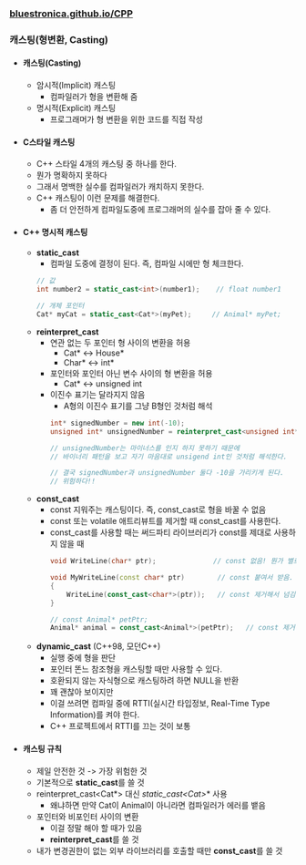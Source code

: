 ### [bluestronica.github.io/CPP](https://bluestronica.github.io/CPP)

### 캐스팅(형변환, Casting)
- #### 캐스팅(Casting)
    - 암시적(Implicit) 캐스팅
        - 컴파일러가 형을 변환해 줌
    - 명시적(Explicit) 캐스팅
        - 프로그래머가 형 변환을 위한 코드를 직접 작성

- #### C스타일 캐스팅
    - C++ 스타일 4개의 캐스팅 중 하나를 한다.
    - 뭔가 명확하지 못하다
    - 그래서 명백한 실수를 컴파일러가 캐치하지 못한다.
    - C++ 캐스팅이 이런 문제를 해결한다.
        - 좀 더 안전하게 컴파일도중에 프로그래머의 실수를 잡아 줄 수 있다.

- #### C++ 명시적 캐스팅
    - **static_cast**
        - 컴파일 도중에 결정이 된다. 즉, 컴파일 시에만 형 체크한다.
        ```C++
        // 값
        int number2 = static_cast<int>(number1);    // float number1

        // 개체 포인터
        Cat* myCat = static_cast<Cat*>(myPet);     // Animal* myPet;
        ```
    - **reinterpret_cast**
        - 연관 없는 두 포인터 형 사이의 변환을 허용
            - Cat*   <->   House*
            - Char*  <->   int*
        - 포인터와 포인터 아닌 변수 사이의 형 변환을 허용
            - Cat*   <->   unsigned int
        - 이진수 표기는 달라지지 않음
            - A형의 이진수 표기를 그냥 B형인 것처럼 해석
            ```c++
            int* signedNumber = new int(-10);
            unsigned int* unsignedNumber = reinterpret_cast<unsigned int*>(signedNumber);

            // unsignedNumber는 마이너스를 인지 하지 못하기 때문에
            // 바이너리 패턴을 보고 자기 마음대로 unsigend int인 것처럼 해석한다.

            // 결국 signedNumber과 unsignedNumber 둘다 -10을 가리키게 된다.
            // 위험하다!!
            ```
    - **const_cast**
        - const 지워주는 캐스팅이다. 즉, const_cast로 형을 바꿀 수 없음
        - const 또는 volatile 애트리뷰트를 제거할 때 const_cast를 사용한다.
        - const_cast를 사용할 때는 써드파티 라이브러리가 const를 제대로 사용하지 않을 때
            ```c++
            void WriteLine(char* ptr);              // const 없음! 뭔가 별로인 외부 라이브러리

            void MyWriteLine(const char* ptr)        // const 붙여서 받음. 우리 프로그램에 있는 함수
            {
                WriteLine(const_cast<char*>(ptr));   // const 제거해서 넘김
            }

            // const Animal* petPtr;
            Animal* animal = const_cast<Animal*>(petPtr);   // const 제거
            ```
    - **dynamic_cast** (C++98, 모던C++)
        - 실행 중에 형을 판단
        - 포인터 똔느 참조형을 캐스팅할 때만 사용할 수 있다.
        - 호환되지 않는 자식형으로 캐스팅하려 하면 NULL을 반환
        - 꽤 괜찮아 보이지만
        - 이걸 쓰려면 컴파일 중에 RTTI(실시간 타입정보, Real-Time Type Information)를 켜야 한다.
        - C++ 프로젝트에서 RTTI를 끄는 것이 보통

- #### 캐스팅 규칙
    - 제일 안전한 것 -> 가장 위험한 것
    - 기본적으로 **static_cast**를 쓸 것
    - reinterpret_cast<Cat*> 대신 **static_cast<Cat*>** 사용
        - 왜냐하면 만약 Cat이 Animal이 아니라면 컴파일러가 에러를 뱉음
    - 포인터와 비포인터 사이의 변환
        - 이걸 정말 해야 할 때가 있음
        - **reinterpret_cast**를 쓸 것
    - 내가 변경권한이 없는 외부 라이브러리를 호출할 때만 **const_cast**를 쓸 것